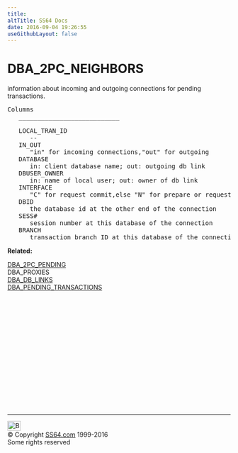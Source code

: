 ```yaml
---
title:
altTitle: SS64 Docs
date: 2016-09-04 19:26:55
useGithubLayout: false
---
```

<!-- #BeginLibraryItem "/Library/head_orad.lbi" --><!-- #EndLibraryItem --><h1>DBA_2PC_NEIGHBORS</h1> 
 <p> information about incoming and outgoing connections for pending transactions.</p> 
 
<pre>Columns
   ___________________________
 
   LOCAL_TRAN_ID
      --
   IN_OUT
      "in" for incoming connections,"out" for outgoing
   DATABASE
      in: client database name; out: outgoing db link
   DBUSER_OWNER
      in: name of local user; out: owner of db link
   INTERFACE
      "C" for request commit,else "N" for prepare or request readonly commit
   DBID
      the database id at the other end of the connection
   SESS#
      session number at this database of the connection 
   BRANCH
      transaction branch ID at this database of the connection</pre>
<p><b>Related:</b></p>
<p><a href="DBA_2PC_PENDING.html">DBA_2PC_PENDING</a><br>
DBA_PROXIES<br>
<a href="DBA_DB_LINKS.html">DBA_DB_LINKS</a><br>
<a href="DBA_PENDING_TRANSACTIONS.html">DBA_PENDING_TRANSACTIONS</a></p><!-- #BeginLibraryItem "/Library/foot_orad.lbi" --><p>
<!-- oracle-footer -->
<ins class="adsbygoogle" style="display:inline-block;width:300px;height:250px" data-ad-client="ca-pub-6140977852749469" data-ad-slot="4275490898"></ins>
<script>
(adsbygoogle = window.adsbygoogle || []).push({});
</script></p>
<hr>
<div id="bl" class="footer"><a href="DBA_2PC_NEIGHBORS.html#"><img src="../images/top.png" width="30" height="22" alt="Back to the Top"></a></div>
<div id="br" class="footer, tagline">© Copyright <a href="http://ss64.com/">SS64.com</a> 1999-2016<br>
Some rights reserved</div>
<!-- #EndLibraryItem -->

